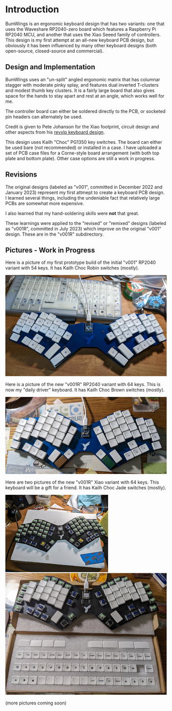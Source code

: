 # Introduction
BumWings is an ergonomic keyboard design that has two variants:  one that uses the Waveshare RP2040-zero board which features a Raspberry Pi RP2040 MCU, and another that uses the Xiao Seeed family of controllers.   This design is my first attempt at an all-new keyboard PCB design, but obviously it has been influenced by many other keyboard designs (both open-source, closed-source and commercial).

## Design and Implementation

BumWings uses an "un-split" angled ergonomic matrix that has columnar stagger with moderate pinky splay, and features dual inverted T-clusters and modest thumb key clusters.  It is a fairly large board that also gives space for the hands to stay apart and rest at an angle, which works well for me.

The controller board can either be soldered directly to the PCB, or socketed pin headers can alternately be used.

Credit is given to Pete Johanson for the Xiao footprint, circuit design and other aspects from his [revxlp keyboard design](https://gitlab.com/lpgalaxy/revxlp).

This design uses Kailh "Choc" PG1350 key switches.  The board can either be used bare (not recommended) or installed in a case.  I have uploaded a set of PCB case files for a Corne-style board arrangement (with both top plate and bottom plate).  Other case options are still a work in progress.

## Revisions

The original designs (labeled as "v001", committed in December 2022 and January 2023) represent my first attmept to create a keyboard PCB design.  I learned several things, including the undeniable fact that relatively large PCBs are somewhat more expensive. 

I also learned that my hand-soldering skills were **not** that great.  

These learnings were applied to the "revised" or "remixed" designs (labeled as "v001R", committed in July 2023) which improve on the original "v001" design.  These are in the "v001R" subdirectory.

## Pictures - Work in Progress

Here is a picture of my first prototype build of the initial "v001" RP2040 variant with 54 keys.  It has Kailh Choc Robin switches (mostly).

![](doc/bumwings_v001_prototype_first_build.jpg)

Here is a picture of the new "v001R" RP2040 variant with 64 keys.  This is now my "daily driver" keyboard.  It has Kailh Choc Brown switches (mostly).

![](doc/bumwings_v001R64_rp2040zero_build_daily.jpg)

Here are two pictures of the new "v001R" Xiao variant with 64 keys.  This keyboard will be a gift for a friend.  It has Kailh Choc Jade switches (mostly).

![](doc/bumwings_v001R64_xiao_sd_build_wip.jpg)
![](doc/bumwings_v001R64_xiao_sd_build_keycaps.jpg)




(more pictures coming soon)


